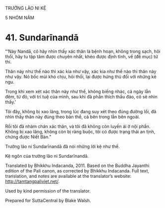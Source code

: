 TRƯỞNG LÃO NI KỆ

5 NHÓM NĂM

# 41\. Sundarīnandā

“‘Này Nandā, cô hãy nhìn thấy xác thân là bệnh hoạn, không trong sạch, hôi thối, hãy tu tập tâm được chuyên nhất, khéo được định tĩnh, về (đề mục) tử thi.

Thân này như thế nào thì xác kia như vậy, xác kia như thế nào thì thân này như vậy. Nó bốc mùi khó chịu, hôi thối, lại được hứng thú đối với những kẻ ngu.

Trong khi xem xét xác thân này như thế, không biếng nhác, cả ngày lẫn đêm, từ đó, với trí tuệ của mình, sau khi đã phân thích thấu đáo, cô sẽ nhìn thấy.’

Tôi đây, không bị xao lãng, trong lúc đang suy xét theo đúng đường lối, đã nhìn thấy thân này đúng theo bản thể, cả bên trong lẫn bên ngoài.

Rồi tôi đã nhàm chán xác thân, và tôi đã không còn luyến ái ở nội phần. Không bị xao lãng, không còn bị ràng buộc, tôi có được trạng thái an tịnh, chứng được Niết Bàn.”

Trưởng lão ni Sundarīnandā đã nói những lời kệ như thế.

Kệ ngôn của trưởng lão ni Sundarīnandā.

Translated by Bhikkhu Indacanda, 2011. Based on the Buddha Jayanthi edition of the Pali canon, as corrected by Bhikkhu Indacanda. Full text, translation, and notes are available at the translator’s website: http://tamtangpaliviet.net/.

Used by kind permission of the translator.

Prepared for SuttaCentral by Blake Walsh.